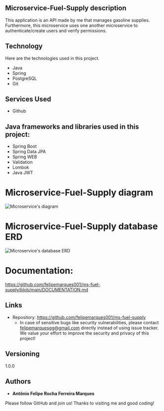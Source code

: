 ## Microservice-Fuel-Supply description
This application is an API made by me that manages gasoline supplies. Furthermore, this microservice uses one another microservice to authenticate/create users and verify permissions.


## Technology

Here are the technologies used in this project.

* Java
* Spring 
* PostgreSQL
* Git

## Services Used

* Github

## Java frameworks and libraries used in this project:

* Spring Boot
* Spring Data JPA
* Spring WEB
* Validation
* Lombok
* Java JWT

# Microservice-Fuel-Supply diagram
![Microservice's diagram](https://github.com/felipemarques001/ms-fuel-supply/assets/82411791/1184deb6-d05f-46aa-a5a9-046b846030e0)


# Microservice-Fuel-Supply database ERD
![Microservice's database ERD](https://github.com/felipemarques001/ms-fuel-supply/assets/82411791/06c632b0-44cf-41b4-80ee-eed1e25cd1dd)


# Documentation:
https://github.com/felipemarques001/ms-fuel-supply/blob/main/DOCUMENTATION.md


## Links
  - Repository: https://github.com/felipemarques001/ms-fuel-supply
    - In case of sensitive bugs like security vulnerabilities, please contact
      felipemarquesgg@gmail.com directly instead of using issue tracker. We value your effort
      to improve the security and privacy of this project!

  ## Versioning
  1.0.0


  ## Authors

  * **Antônio Felipe Rocha Ferreira Marques** 

  Please follow GitHub and join us!
  Thanks to visiting me and good coding!
